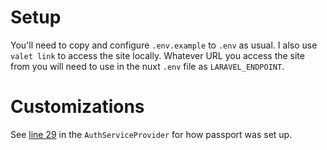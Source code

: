 # Setup

You'll need to copy and configure `.env.example` to `.env` as usual. I also use `valet link` to access the site locally. Whatever URL you access the site from you will need to use in the nuxt `.env` file as `LARAVEL_ENDPOINT`.

# Customizations

See [line 29](https://github.com/jmschneider/nuxt-laravel-passport-example/blob/master/laravel/app/Providers/AuthServiceProvider.php#L29) in the `AuthServiceProvider` for how passport was set up.

